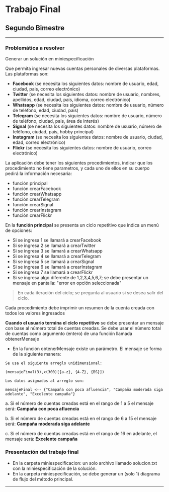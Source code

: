 # Trabajo Final 
## Segundo Bimestre

***

### Problemática a resolver

Generar un solución en miniespecificación

Que permita ingresar nuevas cuentas personales de diversas plataformas. Las plataformas son:

- **Facebook** (se necesita los siguientes datos: nombre de usuario, edad, ciudad, pais, correo electrónico)
- **Twitter** (se necesita los siguientes datos: nombre de usuario, nombres, apellidos, edad, ciudad, pais, idioma, correo electrónico)
- **Whatsapp** (se necesita los siguientes datos: nombre de usuario, número de teléfono, edad, ciudad, pais)
- **Telegram** (se necesita los siguientes datos: nombre de usuario, número de teléfono, ciudad, pais, área de interés)
- **Signal** (se necesita los siguientes datos: nombre de usuario, número de teléfono, ciudad, pais, hobby principal)
- **Instagram** (se necesita los siguientes datos: nombre de usuario, ciudad, edad, correo electrónico)
- **Flickr** (se necesita los siguientes datos: nombre de usuario, correo electrónico)

La aplicación debe tener los siguientes procedimientos, indicar que los procedimiento no tiene parametros, y cada uno de ellos en su cuerpo pedirá la información necesaria:

- función principal
- función crearFacebook
- función crearWhatsapp
- función crearTelegram
- función crearSignal
- función crearInstagram
- función crearFlickr

En la **función principal** se presenta un ciclo repetitivo que indica un menú de opciones:

- Si se ingresa 1 se llamará a crearFacebook
- Si se ingresa 2 se llamará a crearTwitter
- Si se ingresa 3 se llamará a crearWhatsapp
- Si se ingresa 4 se llamará a crearTelegram
- Si se ingresa 5 se llamará a crearSignal
- Si se ingresa 6 se llamará a crearInstagram
- Si se ingresa 7 se llamará a crearFlickr
- Si se ingresa algo diferente de 1,2,3,4,5,6,7; se debe presentar un mensaje en pantalla: "error en opción seleccionada"

>En cada iteración del ciclo; se pregunta al usuario si se desea salir del ciclo.

Cada procedimiento debe imprimir un resumen de la cuenta creada con todos los valores ingresados

**Cuando el usuario termina el ciclo repetitivo** se debe presentar un mensaje con base al número total de cuentas creadas. Se debe usar el número total de cuentas como argumento (entero) de una función llamada obtenerMensaje

- En la función obtenerMensaje existe un parámetro. El mensaje se forma de la siguiente manera:
```
Se usa el siguiente arreglo unidimensional:  

(mensajeFinal(3),x(300)[{a-z}, {A-Z}, {BS}])

Los datos asignados al arreglo son:

mensajeFinal <-- {"Campaña con poca afluencia", "Campaña moderada siga adelante", "Excelente campaña"}
```

a. Si el número de cuentas creadas está en el rango de 1 a 5 el mensaje será: **Campaña con poca afluencia**

b. Si el número de cuentas creadas está en el rango de 6 a 15 el mensaje será: **Campaña moderada siga adelante**

c. Si el número de cuentas creadas está en el rango de 16 en adelante, el mensaje será: **Excelente campaña**

### Presentación del trabajo final
- En la carpeta miniespecificacion: un solo archivo llamado solucion.txt con la miniespecificación de la solución.
- En la carpeta miniespecificación, se debe generar un (solo 1) diagrama de flujo del método principal.


***


